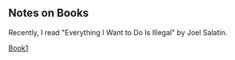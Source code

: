 ## Notes on Books
Recently, I read "Everything I Want to Do Is Illegal" by Joel Salatin.

 <a class="active" href="Book1">Book1</a>  
